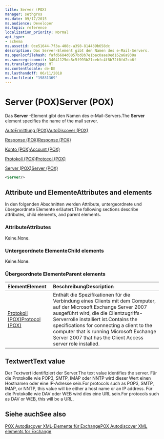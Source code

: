 ```yaml
---
title: Server (POX)
manager: sethgros
ms.date: 09/17/2015
ms.audience: Developer
ms.topic: reference
localization_priority: Normal
api_type:
- schema
ms.assetid: 0ce51644-7f3a-408c-a398-814439b658dc
description: Das Server-Element gibt den Namen des e-Mail-Servers.
ms.openlocfilehash: fafd6684d0857bd8b7e1bac0aae0ed162a6a938a
ms.sourcegitcommit: 34041125dc8c5f993b21cebfc4f8b72f0fd2cb6f
ms.translationtype: MT
ms.contentlocale: de-DE
ms.lasthandoff: 06/11/2018
ms.locfileid: "19831369"
---
```

# <a name="server-pox"></a><span data-ttu-id="fff60-103">Server (POX)</span><span class="sxs-lookup"><span data-stu-id="fff60-103">Server (POX)</span></span>

<span data-ttu-id="fff60-104">Das **Server** -Element gibt den Namen des e-Mail-Servers.</span><span class="sxs-lookup"><span data-stu-id="fff60-104">The **Server** element specifies the name of the mail server.</span></span> 
  
[<span data-ttu-id="fff60-105">AutoErmittlung (POX)</span><span class="sxs-lookup"><span data-stu-id="fff60-105">AutoDiscover (POX)</span></span>](autodiscover-pox.md)
  
[<span data-ttu-id="fff60-106">Response (POX)</span><span class="sxs-lookup"><span data-stu-id="fff60-106">Response (POX)</span></span>](response-pox.md)
  
[<span data-ttu-id="fff60-107">Konto (POX)</span><span class="sxs-lookup"><span data-stu-id="fff60-107">Account (POX)</span></span>](account-pox.md)
  
[<span data-ttu-id="fff60-108">Protokoll (POX)</span><span class="sxs-lookup"><span data-stu-id="fff60-108">Protocol (POX)</span></span>](protocol-pox.md)
  
[<span data-ttu-id="fff60-109">Server (POX)</span><span class="sxs-lookup"><span data-stu-id="fff60-109">Server (POX)</span></span>](server-pox.md)
  
```xml
<Server/>
```

## <a name="attributes-and-elements"></a><span data-ttu-id="fff60-110">Attribute und Elemente</span><span class="sxs-lookup"><span data-stu-id="fff60-110">Attributes and elements</span></span>

<span data-ttu-id="fff60-111">In den folgenden Abschnitten werden Attribute, untergeordnete und übergeordnete Elemente erläutert.</span><span class="sxs-lookup"><span data-stu-id="fff60-111">The following sections describe attributes, child elements, and parent elements.</span></span>
  
### <a name="attributes"></a><span data-ttu-id="fff60-112">Attribute</span><span class="sxs-lookup"><span data-stu-id="fff60-112">Attributes</span></span>

<span data-ttu-id="fff60-113">Keine.</span><span class="sxs-lookup"><span data-stu-id="fff60-113">None.</span></span>
  
### <a name="child-elements"></a><span data-ttu-id="fff60-114">Untergeordnete Elemente</span><span class="sxs-lookup"><span data-stu-id="fff60-114">Child elements</span></span>

<span data-ttu-id="fff60-115">Keine.</span><span class="sxs-lookup"><span data-stu-id="fff60-115">None.</span></span>
  
### <a name="parent-elements"></a><span data-ttu-id="fff60-116">Übergeordnete Elemente</span><span class="sxs-lookup"><span data-stu-id="fff60-116">Parent elements</span></span>

|<span data-ttu-id="fff60-117">**Element**</span><span class="sxs-lookup"><span data-stu-id="fff60-117">**Element**</span></span>|<span data-ttu-id="fff60-118">**Beschreibung**</span><span class="sxs-lookup"><span data-stu-id="fff60-118">**Description**</span></span>|
|:-----|:-----|
|[<span data-ttu-id="fff60-119">Protokoll (POX)</span><span class="sxs-lookup"><span data-stu-id="fff60-119">Protocol (POX)</span></span>](protocol-pox.md) <br/> |<span data-ttu-id="fff60-120">Enthält die Spezifikationen für die Verbindung eines Clients mit dem Computer, auf der Microsoft Exchange Server 2007 ausgeführt wird, die die Clientzugriffs-Serverrolle installiert ist.</span><span class="sxs-lookup"><span data-stu-id="fff60-120">Contains the specifications for connecting a client to the computer that is running Microsoft Exchange Server 2007 that has the Client Access server role installed.</span></span>  <br/> |
   
## <a name="text-value"></a><span data-ttu-id="fff60-121">Textwert</span><span class="sxs-lookup"><span data-stu-id="fff60-121">Text value</span></span>

<span data-ttu-id="fff60-122">Der Textwert identifiziert der Server.</span><span class="sxs-lookup"><span data-stu-id="fff60-122">The text value identifies the server.</span></span> <span data-ttu-id="fff60-123">Für die Protokolle wie POP3, SMTP, IMAP oder NNTP wird dieser Wert einen Hostnamen oder eine IP-Adresse sein.</span><span class="sxs-lookup"><span data-stu-id="fff60-123">For protocols such as POP3, SMTP, IMAP, or NNTP, this value will be either a host name or an IP address.</span></span> <span data-ttu-id="fff60-124">Für die Protokolle wie DAV oder WEB wird dies eine URL sein.</span><span class="sxs-lookup"><span data-stu-id="fff60-124">For protocols such as DAV or WEB, this will be a URL.</span></span>
  
## <a name="see-also"></a><span data-ttu-id="fff60-125">Siehe auch</span><span class="sxs-lookup"><span data-stu-id="fff60-125">See also</span></span>



[<span data-ttu-id="fff60-126">POX Autodiscover XML-Elemente für Exchange</span><span class="sxs-lookup"><span data-stu-id="fff60-126">POX Autodiscover XML elements for Exchange</span></span>](pox-autodiscover-xml-elements-for-exchange.md)

